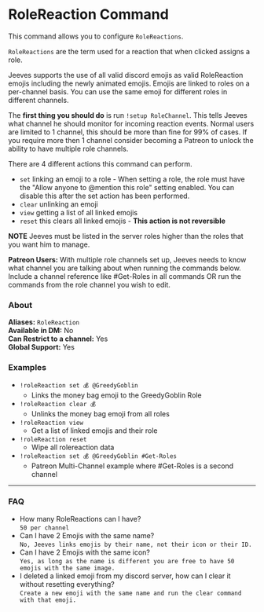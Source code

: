 # RoleReaction Command

This command allows you to configure `RoleReactions`.

`RoleReactions` are the term used for a reaction that when clicked assigns a role.

Jeeves supports the use of all valid discord emojis as valid RoleReaction emojis including the newly animated emojis. Emojis are linked to roles on a per-channel basis. You can use the same emoji for different roles in different channels.

The **first thing you should do** is run `!setup RoleChannel`. This tells Jeeves what channel he should monitor for incoming reaction events. Normal users are limited to 1 channel, this should be more than fine for 99% of cases. If you require more then 1 channel consider becoming a Patreon to unlock the ability to have multiple role channels.

There are 4 different actions this command can perform.

* `set`  linking an emoji to a role - When setting a role, the role must have the "Allow anyone to @mention this role" setting enabled. You can disable this after the set action has been performed.  
* `clear`  unlinking an emoji  
* `view`  getting a list of all linked emojis  
* `reset` this clears all linked emojis - **This action is not reversible**  

**NOTE** Jeeves must be listed in the server roles higher than the roles that you want him to manage.

**Patreon Users:** With multiple role channels set up, Jeeves needs to know what channel you are talking about when running the commands below. Include a channel reference like #Get-Roles in all commands OR run the commands from the role channel you wish to edit.

### About

**Aliases:** `RoleReaction`  
**Available in DM:** No  
**Can Restrict to a channel:** Yes  
**Global Support:** Yes  

### Examples

* `!roleReaction set 💰 @GreedyGoblin`
  - Links the money bag emoji to the GreedyGoblin Role  
* `!roleReaction clear 💰`
  - Unlinks the money bag emoji from all roles  
* `!roleReaction view`
  - Get a list of linked emojis and their role  
* `!roleReaction reset`
  - Wipe all rolereaction data  
* `!roleReaction set 💰 @GreedyGoblin #Get-Roles`
  - Patreon Multi-Channel example where #Get-Roles is a second channel  

***

### FAQ
* How many RoleReactions can I have?<br>
`50 per channel`
* Can I have 2 Emojis with the same name?<br>
`No, Jeeves links emojis by their name, not their icon or their ID.`
* Can I have 2 Emojis with the same icon?<br>
`Yes, as long as the name is different you are free to have 50 emojis with the same image.`
* I deleted a linked emoji from my discord server, how can I clear it without resetting everything?<br>
`Create a new emoji with the same name and run the clear command with that emoji.`
